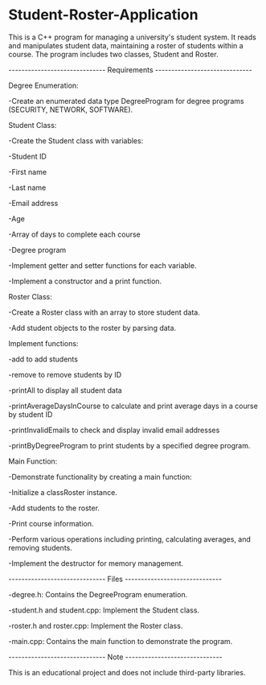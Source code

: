 # Student-Roster-Application
This is a C++ program for managing a university's student system. It reads and manipulates student data, maintaining a roster of students within a course. The program includes two classes, Student and Roster.

------------------------------ Requirements ------------------------------

Degree Enumeration:

  -Create an enumerated data type DegreeProgram for degree programs (SECURITY, NETWORK, SOFTWARE).
  

Student Class:

  -Create the Student class with variables:
  
  -Student ID
  
  -First name
  
  -Last name
  
  -Email address
  
  -Age
  
  -Array of days to complete each course
  
  -Degree program
  
  -Implement getter and setter functions for each variable.
  
  -Implement a constructor and a print function.
  
  
Roster Class:
  
  -Create a Roster class with an array to store student data.
  
  -Add student objects to the roster by parsing data.
  
  
 Implement functions:
  
  -add to add students
  
  -remove to remove students by ID
  
  -printAll to display all student data
  
  -printAverageDaysInCourse to calculate and print average days in a course by student ID
  
  -printInvalidEmails to check and display invalid email addresses
  
  -printByDegreeProgram to print students by a specified degree program.
  

Main Function:

  -Demonstrate functionality by creating a main function:
  
  -Initialize a classRoster instance.
  
  -Add students to the roster.
  
  -Print course information.
  
  -Perform various operations including printing, calculating averages, and removing students.
  
  -Implement the destructor for memory management.

------------------------------ Files ------------------------------

  -degree.h: Contains the DegreeProgram enumeration.
  
  -student.h and student.cpp: Implement the Student class.
  
  -roster.h and roster.cpp: Implement the Roster class.
  
  -main.cpp: Contains the main function to demonstrate the program.

------------------------------ Note ------------------------------

This is an educational project and does not include third-party libraries.

